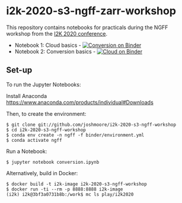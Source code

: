 # i2k-2020-s3-ngff-zarr-workshop

This repository contains notebooks for practicals during
the NGFF workshop from the [I2K 2020 conference](https://www.janelia.org/you-janelia/conferences/from-images-to-knowledge-with-imagej-friends).

 * Notebook 1: Cloud basics - [![Conversion on Binder](https://mybinder.org/badge_logo.svg)](https://mybinder.org/v2/gh/joshmoore/i2k-2020-s3-ngff-workshop/HEAD?filepath=cloud.ipynb)
 * Notebook 2: Conversion basics - [![Cloud on Binder](https://mybinder.org/badge_logo.svg)](https://mybinder.org/v2/gh/joshmoore/i2k-2020-s3-ngff-workshop/HEAD?filepath=conversion.ipynb)

## Set-up

To run the Jupyter Notebooks:

Install Anaconda https://www.anaconda.com/products/individual#Downloads

Then, to create the environment:

    $ git clone git://github.com/joshmoore/i2k-2020-s3-ngff-workshop
    $ cd i2k-2020-s3-ngff-workshop
    $ conda env create -n ngff -f binder/environment.yml
    $ conda activate ngff

Run a Notebook:

    $ jupyter notebook conversion.ipynb

Alternatively, build in Docker:

    $ docker build -t i2k-image i2k-2020-s3-ngff-workshop
    $ docker run -ti --rm -p 8888:8888 i2k-image
    (i2k) i2k@3bf3a0731b8b:/work$ mc ls play/i2k2020
